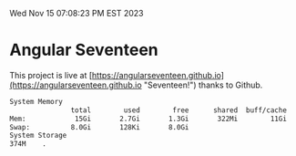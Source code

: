 Wed Nov 15 07:08:23 PM EST 2023

# Angular Seventeen


This project is live at [https://angularseventeen.github.io](https://angularseventeen.github.io "Seventeen!") thanks to Github.

```bash
System Memory
               total        used        free      shared  buff/cache   available
Mem:            15Gi       2.7Gi       1.3Gi       322Mi        11Gi        12Gi
Swap:          8.0Gi       128Ki       8.0Gi
System Storage
374M	.
```
```bash
